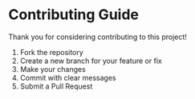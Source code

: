 # Contributing Guide

Thank you for considering contributing to this project!

1. Fork the repository
2. Create a new branch for your feature or fix
3. Make your changes
4. Commit with clear messages
5. Submit a Pull Request
